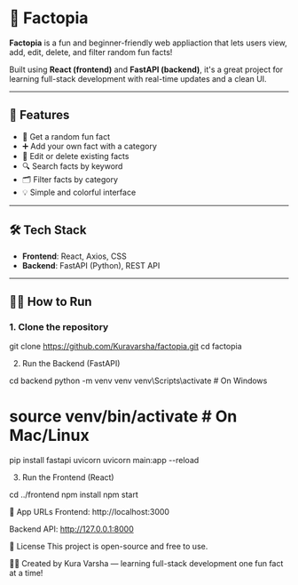 # 🎉 Factopia

**Factopia** is a fun and beginner-friendly web appliaction that lets users view, add, edit, delete, and filter random fun facts!

Built using **React (frontend)** and **FastAPI (backend)**, it's a great project for learning full-stack development with real-time updates and a clean UI.

---

## 🚀 Features

- 🔄 Get a random fun fact
- ➕ Add your own fact with a category
- 📝 Edit or delete existing facts
- 🔍 Search facts by keyword
- 🗂️ Filter facts by category
- 💡 Simple and colorful interface

---

## 🛠️ Tech Stack

- **Frontend**: React, Axios, CSS
- **Backend**: FastAPI (Python), REST API

---

## 🧑‍💻 How to Run

### 1. Clone the repository


git clone https://github.com/Kuravarsha/factopia.git
cd factopia

2. Run the Backend (FastAPI)

cd backend
python -m venv venv
venv\Scripts\activate       # On Windows
# source venv/bin/activate  # On Mac/Linux

pip install fastapi uvicorn
uvicorn main:app --reload

3. Run the Frontend (React)

cd ../frontend
npm install
npm start

📍 App URLs
Frontend: http://localhost:3000

Backend API: http://127.0.0.1:8000


📜 License
This project is open-source and free to use.

🙋‍♀️ Created by
Kura Varsha — learning full-stack development one fun fact at a time!



